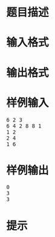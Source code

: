 

# 题目描述



# 输入格式



# 输出格式



# 样例输入


<pre>6 2 3
6 4 2 8 8 1
1 2
2 4
1 6
</pre>

# 样例输出


<pre>0
3
3
</pre>

# 提示


<p>
<img src="/upload/image/20190622/20190622164939_25605.png" alt=""/> 
</p>
